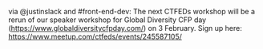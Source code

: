 via @justinslack and #front-end-dev: The next CTFEDs workshop will be a rerun of our speaker workshop for Global Diversity CFP day (https://www.globaldiversitycfpday.com/) on 3 February. Sign up here: https://www.meetup.com/ctfeds/events/245587105/